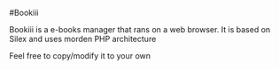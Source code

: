 #Bookiii

Bookiii is a e-books manager that rans on a web browser. It is based on Silex
and uses morden PHP architecture

Feel free to copy/modify it to your own
